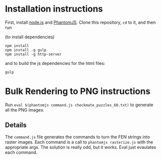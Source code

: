 # Installation instructions

First, install [node.js](https://nodejs.org/download/) and [PhantomJS](http://phantomjs.org/). Clone this repository, `cd` to it, and then run

(to install dependencies)

```
npm install
npm install -g gulp
npm install -g http-server
```

and to build the js dependencies for the html files:

```
gulp
```

# Bulk Rendering to PNG instructions

Run `eval $(phantomjs command.js checkmate_puzzles_60.txt)` to generate all the PNG images.

## Details

The `command.js` file generates the commands to turn the FEN strings into raster images. Each command is a call to `phantomjs rasterize.js` with the appropriate args. The solution is really odd, but it works. Eval just evaulates each command.
